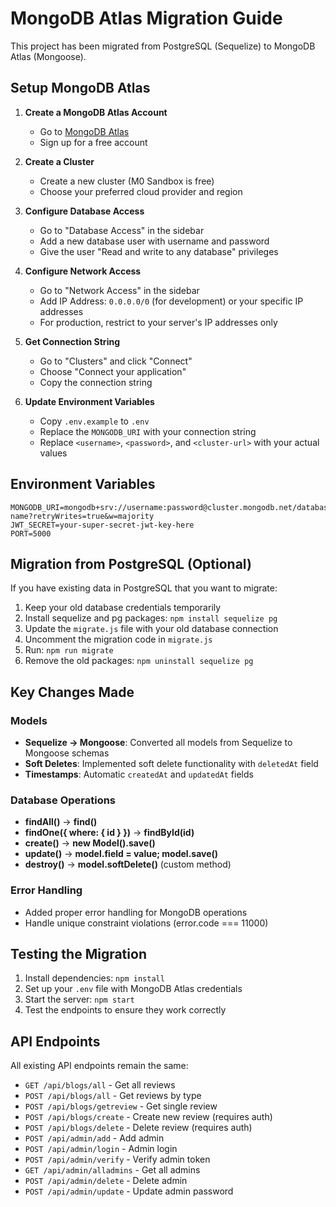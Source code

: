 # MongoDB Atlas Migration Guide

This project has been migrated from PostgreSQL (Sequelize) to MongoDB Atlas (Mongoose).

## Setup MongoDB Atlas

1. **Create a MongoDB Atlas Account**
   - Go to [MongoDB Atlas](https://www.mongodb.com/atlas)
   - Sign up for a free account

2. **Create a Cluster**
   - Create a new cluster (M0 Sandbox is free)
   - Choose your preferred cloud provider and region

3. **Configure Database Access**
   - Go to "Database Access" in the sidebar
   - Add a new database user with username and password
   - Give the user "Read and write to any database" privileges

4. **Configure Network Access**
   - Go to "Network Access" in the sidebar
   - Add IP Address: `0.0.0.0/0` (for development) or your specific IP addresses
   - For production, restrict to your server's IP addresses only

5. **Get Connection String**
   - Go to "Clusters" and click "Connect"
   - Choose "Connect your application"
   - Copy the connection string

6. **Update Environment Variables**
   - Copy `.env.example` to `.env`
   - Replace the `MONGODB_URI` with your connection string
   - Replace `<username>`, `<password>`, and `<cluster-url>` with your actual values

## Environment Variables

```env
MONGODB_URI=mongodb+srv://username:password@cluster.mongodb.net/database-name?retryWrites=true&w=majority
JWT_SECRET=your-super-secret-jwt-key-here
PORT=5000
```

## Migration from PostgreSQL (Optional)

If you have existing data in PostgreSQL that you want to migrate:

1. Keep your old database credentials temporarily
2. Install sequelize and pg packages: `npm install sequelize pg`
3. Update the `migrate.js` file with your old database connection
4. Uncomment the migration code in `migrate.js`
5. Run: `npm run migrate`
6. Remove the old packages: `npm uninstall sequelize pg`

## Key Changes Made

### Models
- **Sequelize → Mongoose**: Converted all models from Sequelize to Mongoose schemas
- **Soft Deletes**: Implemented soft delete functionality with `deletedAt` field
- **Timestamps**: Automatic `createdAt` and `updatedAt` fields

### Database Operations
- **findAll()** → **find()**
- **findOne({ where: { id } })** → **findById(id)**
- **create()** → **new Model().save()**
- **update()** → **model.field = value; model.save()**
- **destroy()** → **model.softDelete()** (custom method)

### Error Handling
- Added proper error handling for MongoDB operations
- Handle unique constraint violations (error.code === 11000)

## Testing the Migration

1. Install dependencies: `npm install`
2. Set up your `.env` file with MongoDB Atlas credentials
3. Start the server: `npm start`
4. Test the endpoints to ensure they work correctly

## API Endpoints

All existing API endpoints remain the same:

- `GET /api/blogs/all` - Get all reviews
- `POST /api/blogs/all` - Get reviews by type
- `POST /api/blogs/getreview` - Get single review
- `POST /api/blogs/create` - Create new review (requires auth)
- `POST /api/blogs/delete` - Delete review (requires auth)
- `POST /api/admin/add` - Add admin
- `POST /api/admin/login` - Admin login
- `POST /api/admin/verify` - Verify admin token
- `GET /api/admin/alladmins` - Get all admins
- `POST /api/admin/delete` - Delete admin
- `POST /api/admin/update` - Update admin password
